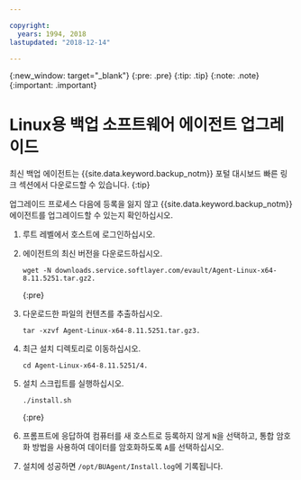 ```yaml
---

copyright:
  years: 1994, 2018
lastupdated: "2018-12-14"

---
```

{:new_window: target="_blank"}
{:pre: .pre}
{:tip: .tip}
{:note: .note}
{:important: .important}

# Linux용 백업 소프트웨어 에이전트 업그레이드

최신 백업 에이전트는 {{site.data.keyword.backup_notm}} 포털 대시보드 빠른 링크 섹션에서 다운로드할 수 있습니다.
{:tip}

업그레이드 프로세스 다음에 등록을 잃지 않고 {{site.data.keyword.backup_notm}} 에이전트를 업그레이드할 수 있는지 확인하십시오.

1. 루트 레벨에서 호스트에 로그인하십시오.
2. 에이전트의 최신 버전을 다운로드하십시오.
   ```
   wget -N downloads.service.softlayer.com/evault/Agent-Linux-x64-8.11.5251.tar.gz2.
   ```
   {:pre}

3. 다운로드한 파일의 컨텐츠를 추출하십시오.

   ```
   tar -xzvf Agent-Linux-x64-8.11.5251.tar.gz3.
   ```
4. 최근 설치 디렉토리로 이동하십시오.
   ```
   cd Agent-Linux-x64-8.11.5251/4.
   ```

5. 설치 스크립트를 실행하십시오.
   ```
   ./install.sh
   ```
   {:pre}

6. 프롬프트에 응답하여 컴퓨터를 새 호스트로 등록하지 않게 `N`을 선택하고, 통합 암호화 방법을 사용하여 데이터를 암호화하도록 `A`를 선택하십시오.

7. 설치에 성공하면 `/opt/BUAgent/Install.log`에 기록됩니다.
